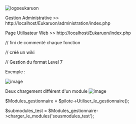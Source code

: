 #
![logoeukaruon](https://user-images.githubusercontent.com/9467611/152698166-52b7301e-cdc3-4951-874a-6e347a56192a.png)

Gestion Administrative >> http://localhost/Eukaruon/administration/index.php

Page Utilisateur Web >> http://localhost/Eukaruon/index.php

// fini de commenté chaque fonction 

// créé un wiki

// Gestion du format Level 7

Exemple :

![image](https://user-images.githubusercontent.com/9467611/136052482-6a6b2ac4-190b-4c44-92f1-2302d95eadf7.png)

Deux chargement différent d'un module
![image](https://user-images.githubusercontent.com/9467611/136200909-0873663f-9936-47d9-ad3c-9f38e2531c28.png)

$Modules_gestionnaire = $pilote->Utiliser_le_gestionnaire();

$submodules_test = $Modules_gestionnaire->charger_le_modules('sousmodules_test');
